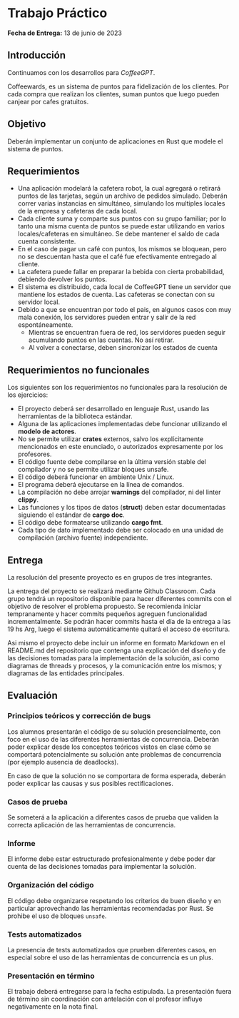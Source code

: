 # Trabajo Práctico

**Fecha de Entrega:** 13 de junio de 2023

## Introducción

Continuamos con los desarrollos para <em>CoffeeGPT</em>. 

Coffeewards, es un sistema de puntos para fidelización de los clientes. 
Por cada compra que realizan los clientes, suman puntos que luego pueden canjear por cafes gratuitos.

## Objetivo

Deberán implementar un conjunto de aplicaciones en Rust que modele el sistema de puntos. 

## Requerimientos

- Una aplicación modelará la cafetera robot, la cual agregará o retirará puntos de las tarjetas, según un archivo de pedidos simulado. Deberán correr varias instancias en simultáneo, simulando los multiples locales de la empresa y cafeteras de cada local. 
- Cada cliente suma y comparte sus puntos con su grupo familiar; por lo tanto una misma cuenta de puntos se puede estar
  utilizando en varios locales/cafeteras en simultáneo. Se debe mantener el saldo de cada cuenta consistente.
- En el caso de pagar un café con puntos, los mismos se bloquean, pero no se descuentan hasta que el café fue efectivamente entregado al cliente. 
- La cafetera puede fallar en preparar la bebida con cierta probabilidad, debiendo devolver los puntos.
- El sistema es distribuido, cada local de CoffeeGPT tiene un servidor que mantiene los estados de cuenta. Las cafeteras se conectan con su servidor local.
- Debido a que se encuentran por todo el pais, en algunos casos con muy mala conexión, los servidores pueden entrar y salir de la red espontáneamente.
  - Mientras se encuentran fuera de red, los servidores pueden seguir acumulando puntos en las cuentas. No así retirar.
  - Al volver a conectarse, deben sincronizar los estados de cuenta


## Requerimientos no funcionales

Los siguientes son los requerimientos no funcionales para la resolución de los ejercicios:

- El proyecto deberá ser desarrollado en lenguaje Rust, usando las herramientas de la biblioteca estándar.
- Alguna de las aplicaciones implementadas debe funcionar utilizando el **modelo de actores**.
- No se permite utilizar **crates** externos, salvo los explícitamente mencionados en este enunciado, o autorizados expresamente por los profesores.
- El código fuente debe compilarse en la última versión stable del compilador y no se permite utilizar bloques unsafe.
- El código deberá funcionar en ambiente Unix / Linux.
- El programa deberá ejecutarse en la línea de comandos.
- La compilación no debe arrojar **warnings** del compilador, ni del linter **clippy**.
- Las funciones y los tipos de datos (**struct**) deben estar documentadas siguiendo el estándar de **cargo doc**.
- El código debe formatearse utilizando **cargo fmt**.
- Cada tipo de dato implementado debe ser colocado en una unidad de compilación (archivo fuente) independiente.

## Entrega


La resolución del presente proyecto es en grupos de tres integrantes.

La entrega del proyecto se realizará mediante Github Classroom. Cada grupo tendrá un repositorio disponible para 
hacer diferentes commits con el objetivo de resolver el problema propuesto. Se recomienda iniciar tempranamente y
hacer commits pequeños agreguen funcionalidad incrementalmente.
Se podrán hacer commits hasta el día de la entrega a las 19 hs Arg, luego el sistema automáticamente quitará el acceso
de escritura.

Asi mismo el proyecto debe incluir un informe en formato Markdown en el README.md del repositorio que contenga una 
explicación del diseño y de las decisiones tomadas para la implementación de la solución, asi como diagramas de threads y procesos,
y la comunicación entre los mismos; y diagramas de las entidades principales.

## Evaluación

### Principios teóricos y corrección de bugs

Los alumnos presentarán el código de su solución presencialmente, con foco en el uso de las diferentes herramientas de concurrencia. 
Deberán poder explicar desde los conceptos teóricos vistos en clase cómo se comportará potencialmente su solución ante 
problemas de concurrencia (por ejemplo ausencia de deadlocks).

En caso de que la solución no se comportara de forma esperada, deberán poder explicar las causas y sus posibles rectificaciones.

### Casos de prueba

Se someterá a la aplicación a diferentes casos de prueba que validen la correcta aplicación de las herramientas de concurrencia.

### Informe

El informe debe estar estructurado profesionalmente y debe poder dar cuenta de las decisiones tomadas para implementar la solución.

### Organización del código

El código debe organizarse respetando los criterios de buen diseño y en particular aprovechando las herramientas recomendadas por Rust. 
Se prohibe el uso de bloques `unsafe`. 

### Tests automatizados

La presencia de tests automatizados que prueben diferentes casos, en especial sobre el uso de las herramientas de concurrencia es un plus.

### Presentación en término

El trabajo deberá entregarse para la fecha estipulada. La presentación fuera de término sin coordinación con antelación 
con el profesor influye negativamente en la nota final.
